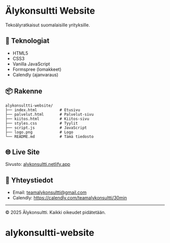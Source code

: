 # Älykonsultti Website

Tekoälyratkaisut suomalaisille yrityksille.

## 🚀 Teknologiat

- HTML5
- CSS3
- Vanilla JavaScript
- Formspree (lomakkeet)
- Calendly (ajanvaraus)

## 📦 Rakenne

```
alykonsultti-website/
├── index.html          # Etusivu
├── palvelut.html       # Palvelut-sivu
├── kiitos.html         # Kiitos-sivu
├── styles.css          # Tyylit
├── script.js           # JavaScript
├── logo.png            # Logo
└── README.md           # Tämä tiedosto
```

## 🌐 Live Site

Sivusto: [alykonsultti.netlify.app](https://alykonsultti.netlify.app)

## 📧 Yhteystiedot

- Email: teamalykonsultti@gmail.com
- Calendly: https://calendly.com/teamalykonsultti/30min

---

© 2025 Älykonsultti. Kaikki oikeudet pidätetään.
# alykonsultti-website
